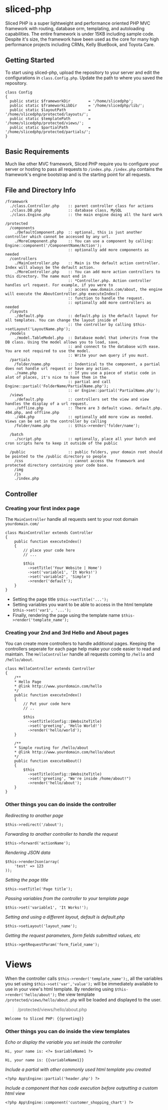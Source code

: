 # sliced-php
Sliced PHP is a super lightweight and performance oriented PHP MVC framework with routing, database orm, templating, and autoloading capabilities. The entire framework is under 15KB including sample code. Despite it's size, the framework have been used as the core for many high performance projects including CRMs, Kelly BlueBook, and Toyota Care.

## Getting Started
To start using sliced-php, upload the repository to your server and edit the configurations in `class.Config.php`. Update the path to where you saved the repository.
```
class Config
{
  public static $frameworkDir        = '/home/slicedphp';
  public static $frameworkLibDir     = '/home/slicedphp/lib/';
  public static $layoutPath          = '/home/slicedphp/protected/layouts/';
  public static $templatePath        = '/home/slicedphp/protected/views/';
  public static $partialPath         = '/home/slicedphp/protected/partials/';
}
```

## Basic Requirements
Much like other MVC framework, Sliced PHP require you to configure your server or hosting to pass all requests to `/index.php`. `/index.php` contains the framework's engine bootstrap and is the starting point for all requests.

## File and Directory Info
```
/framework
  ./class.Controller.php    :: parent controller class for actions
  ./class.DB.php            :: database class, MySQL  
  ./class.Engine.php        :: the main engine doing all the hard work

/protected
  /components
    ./DefaultComponent.php  :: optional, this is just another controller which cannot be accessed by any url.
    ./MoreComponent.php     :: You can use a component by calling: Engine::component('/ComponentName/Action');
                            :: optionally add more components as needed
  /controllers
    ./MainController.php    :: Main is the default action controller. Index will always be the default action.
    ./MoreController.php    :: You can add more action controllers to this directory. The name must end in
                            :: *Controller.php. Action controller handles url request. For example, if you were to
                            :: access www.domain.com/about, the engine will execute the AboutController.php executeIndex()
                            :: function to handle the request.
                            :: optionally add more controllers as needed
  /layouts
    ./default.php           :: default.php is the default layout for all templates. You can change the layout inside of
                            :: the controller by calling $this->setLayout('LayoutName.php');
  /models
    ./model.TableModel.php  :: Database model that inherits from the DB class. Using the model allows you to load, save,
                            :: and connect to the database with ease. You are not required to use the model.
                            :: Write your own query if you must.
  /partials
    /folder/name.php        :: Indentical to the component, a partial does not handle url request or have any action.
    ./name.php              :: If you use a piece of static code in alot of places, it's nice to have them in the
                            :: partial and call Engine::partial('FolderName/PartialName.php');
                            :: or Engine::partial('PartialName.php');
  /views
    ./default.php           :: controllers set the view and view handles the display of a url request.
    ./offline.php           :: There are 3 default views. default.php. 404.php, and offline.php
    ./404.php               :: optionally add more view as needed. Views can be set in the controller by calling
    /folder/name.php        :: $this->render('folder/name');

  /batch
    ./script.php            :: optionally, place all your batch and cron scripts here to keep it outside of the public
    
  /public                   :: public folders, your domain root should be pointed to the /public directory so people
    /css                    :: cannot access the framework and protected directory containing your code base.
    /img
    /js
    ./index.php

```

## Controller

### Creating your first index page
The `MainController` handle all requests sent to your root domain `yourdomain.com/`
```
class MainController extends Controller
{
    public function executeIndex()
    {
        // place your code here
        // ...
    
        $this
          ->setTitle('Your Website | Home')
          ->set('variable1', 'It Works!')
          ->set('variable2', 'Simple')
          ->render('default');
    }
}
```
- Setting the page title
`$this->setTitle('...');`
- Setting variables you want to be able to access in the html template
`$this->set('var1', '...');` 
- Finally, rendering the page using the template name
`$this->render('template_name');`

### Creating your 2nd and 3rd Hello and About pages
You can create more controllers to handle additional pages. Keeping the controllers seperate for each page help make your code easier to read and maintain. The `HelloController` handle all requests coming to `/hello` and `/hello/about`.
```
class HelloController extends Controller
{
    /**
    * Hello Page
    * @link http://www.yourdomain.com/hello
    */
    public function executeIndex()
    {
        // Put your code here
        // ..

        $this
          ->setTitle(Config::$WebsiteTitle)
          ->set('greeting', 'Hello World!')
          ->render('hello/world');
    }

    /**
    * Simple routing for /hello/about
    * @link http://www.yourdomain.com/hello/about
    */
    public function executeAbout()
    {
        $this
          ->setTitle(Config::$WebsiteTitle)
          ->set('greeting', "We're inside /home/about!")
          ->render('hello/about');
    }
}
```


### Other things you can do inside the controller

*Redirecting to another page*
```
$this->redirect('/about');
```

*Forwarding to another controller to handle the request*
```
$this->forward('actionName');
```

*Rendering JSON data*
```
$this->renderJson(array(
    'test' => 123
));
```

*Setting the page title*
```
$this->setTitle('Page title');
```

*Passing variables from the controller to your template page*
```
$this->set('variable1', 'It Works!');
```

*Setting and using a different layout, default is default.php*
```
$this->setLayout('layout_name');
```
*Getting the request parameters, form fields submitted values, etc*
```
$this->getRequestParam('form_field_name');
```

# Views
When the controller calls `$this->render('template_name');`, all the variables you set using `$this->set('var','value');` will be immediately available to use in your view's html template. By rendering using `$this->render('hello/about');` the view template `/protected/views/hello/about.php` will be loaded and displayed to the user.

> /protected/views/hello/about.php
```
Welcome to Sliced PHP: {{greeting}}
```

### Other things you can do inside the view templates
*Echo or display the variable you set inside the controller*
```
Hi, your name is: <?= $variableName1 ?>
```
```
Hi, your name is: {{variableName1}}
```

*Include a partial with other commonly used html template you created*
```
<?php App\Engine::partial('header.php') ?>
```

*Include a component that has code execution before outputting a custom html view*
```
<?php App\Engine::component('customer_shopping_chart') ?>
```

